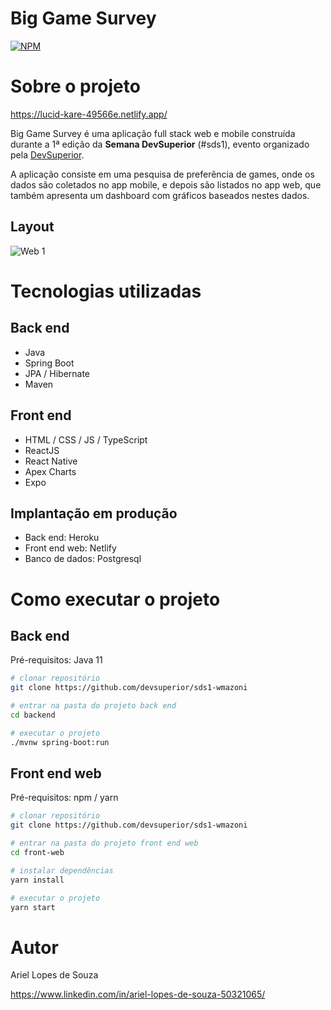 # Big Game Survey 
[![NPM](https://img.shields.io/npm/l/react)](https://github.com/ariellopes94/find-by-profile-github/blob/main/LICENSE) 

# Sobre o projeto

https://lucid-kare-49566e.netlify.app/

Big Game Survey é uma aplicação full stack web e mobile construída durante a 1ª edição da **Semana DevSuperior** (#sds1), evento organizado pela [DevSuperior](https://devsuperior.com "Site da DevSuperior").

A aplicação consiste em uma pesquisa de preferência de games, onde os dados são coletados no app mobile, e depois são listados no app web, que também apresenta um dashboard com gráficos baseados nestes dados.

## Layout
![Web 1](https://p95.f4.n0.cdn.getcloudapp.com/items/bLu0b4xP/73d841c2-8499-434b-90d9-2d09286b6f66.gif?source=viewer&v=ab44369d9355aa0b740e4e97743591bc)

# Tecnologias utilizadas
## Back end
- Java
- Spring Boot
- JPA / Hibernate
- Maven
## Front end
- HTML / CSS / JS / TypeScript
- ReactJS
- React Native
- Apex Charts
- Expo
## Implantação em produção
- Back end: Heroku
- Front end web: Netlify
- Banco de dados: Postgresql

# Como executar o projeto

## Back end
Pré-requisitos: Java 11

```bash
# clonar repositório
git clone https://github.com/devsuperior/sds1-wmazoni

# entrar na pasta do projeto back end
cd backend

# executar o projeto
./mvnw spring-boot:run
```

## Front end web
Pré-requisitos: npm / yarn

```bash
# clonar repositório
git clone https://github.com/devsuperior/sds1-wmazoni

# entrar na pasta do projeto front end web
cd front-web

# instalar dependências
yarn install

# executar o projeto
yarn start
```

# Autor

Ariel Lopes de Souza

https://www.linkedin.com/in/ariel-lopes-de-souza-50321065/

